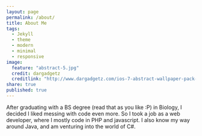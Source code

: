 ```yaml
---
layout: page
permalink: /about/
title: About Me
tags: 
  - Jekyll
  - theme
  - modern
  - minimal
  - responsive
image: 
  feature: "abstract-5.jpg"
  credit: dargadgetz
  creditlink: "http://www.dargadgetz.com/ios-7-abstract-wallpaper-pack-for-iphone-5-and-ipod-touch-retina/"
share: true
published: true
---
```


After graduating with a BS degree (read that as you like :P) in Biology, I decided I liked messing with code even more. So I took a job as a web developer, where I mostly code in PHP and javascript. I also know my way around Java, and am venturing into the world of C#.
